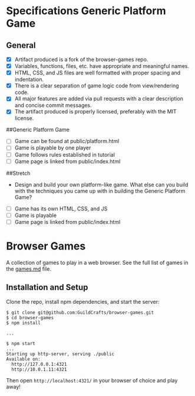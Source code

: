 # Specifications Generic Platform Game

## General

- [X] Artifact produced is a fork of the browser-games repo.
- [X] Variables, functions, files, etc. have appropriate and meaningful names.
- [X] HTML, CSS, and JS files are well formatted with proper spacing and indentation.
- [X] There is a clear separation of game logic code from view/rendering code.
- [X] All major features are added via pull requests with a clear description and concise commit messages.
- [X] The artifact produced is properly licensed, preferably with the MIT license.

##Generic Platform Game

- [ ] Game can be found at public/platform.html
- [ ] Game is playable by one player
- [ ] Game follows rules established in tutorial
- [ ] Game page is linked from public/index.html

##Stretch

- Design and build your own platform-like game. What else can you build with the techniques you came up with in building the Generic Platform Game?

- [ ] Game has its own HTML, CSS, and JS
- [ ] Game is playable
- [ ] Game page is linked from public/index.html

# Browser Games

A collection of games to play in a web browser. See the full list of games in the [games.md](games.md) file.

## Installation and Setup

Clone the repo, install npm dependencies, and start the server:

```shell-session
$ git clone git@github.com:GuildCrafts/browser-games.git
$ cd browser-games
$ npm install

...

$ npm start
...
Starting up http-server, serving ./public
Available on:
  http://127.0.0.1:4321
  http://10.0.1.11:4321
```

Then open `http://localhost:4321/` in your browser of choice and play away!

